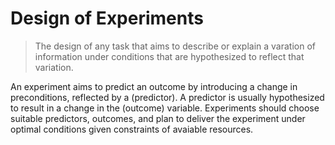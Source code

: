 # Design of Experiments

> The design of any task that aims to describe or explain a varation of information 
under conditions that are hypothesized to reflect that variation.

An experiment aims to predict an outcome by introducing a change in preconditions, reflected by a (predictor). A predictor is usually hypothesized to result in a change in the (outcome) variable. Experiments should choose suitable predictors, outcomes, and plan to deliver
the experiment under optimal conditions given constraints of avaiable resources.